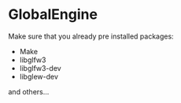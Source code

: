 # GlobalEngine

Make sure that you already pre installed packages:
- Make
- libglfw3
- libglfw3-dev
- libglew-dev

and others...
